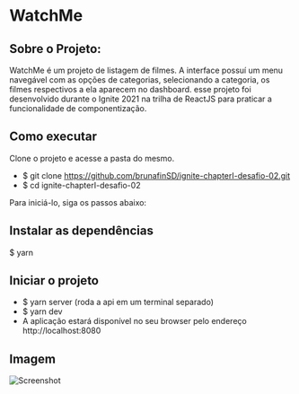 # WatchMe

## Sobre o Projeto:
WatchMe é um projeto de listagem de filmes.
A interface possuí um menu navegável com as opções de categorias, selecionando a categoria, os filmes respectivos a ela aparecem no dashboard.
esse projeto foi desenvolvido durante o Ignite 2021 na trilha de ReactJS para praticar a funcionalidade de componentização.

## Como executar
Clone o projeto e acesse a pasta do mesmo.

- $ git clone https://github.com/brunafinSD/ignite-chapterI-desafio-02.git
- $ cd ignite-chapterI-desafio-02

Para iniciá-lo, siga os passos abaixo:

## Instalar as dependências
$ yarn

## Iniciar o projeto
- $ yarn server (roda a api em um terminal separado)
- $ yarn dev
- A aplicação estará disponível no seu browser pelo endereço http://localhost:8080

## Imagem
![Screenshot](watcheMe.png)
